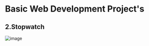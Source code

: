 # Basic Web Development Project's

## 2.Stopwatch
![image](https://github.com/user-attachments/assets/ba1887c3-c163-420b-9fc3-27c8ddc8352f)
